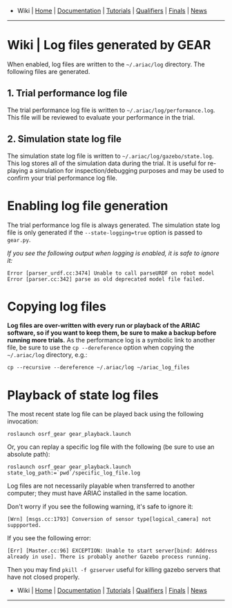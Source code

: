 - Wiki | [Home](../README.md) | [Documentation](documentation.md) | [Tutorials](tutorials.md) | [Qualifiers](qualifier.md) | [Finals](finals.md) | [News](updates.md)
-------------------------------------------------
# Wiki | Log files generated by GEAR
When enabled, log files are written to the `~/.ariac/log` directory. The following files are generated.

## 1. Trial performance log file

The trial performance log file is written to `~/.ariac/log/performance.log`.
This file will be reviewed to evaluate your performance in the trial.

## 2. Simulation state log file

The simulation state log file is written to `~/.ariac/log/gazebo/state.log`.
This log stores all of the simulation data during the trial. It is useful for re-playing a simulation for inspection/debugging purposes and may be used to confirm your trial performance log file.

# Enabling log file generation

The trial performance log file is always generated.
The simulation state log file is only generated if the `--state-logging=true` option is passed to `gear.py`.

_If you see the following output when logging is enabled, it is safe to ignore it:_
```
Error [parser_urdf.cc:3474] Unable to call parseURDF on robot model
Error [parser.cc:342] parse as old deprecated model file failed.
```

# Copying log files

**Log files are over-written with every run or playback of the ARIAC software, so if you want to keep them, be sure to make a backup before running more trials.**
As the performance log is a symbolic link to another file, be sure to use the `cp --dereference` option when copying the `~/.ariac/log` directory, e.g.:

```
cp --recursive --dereference ~/.ariac/log ~/ariac_log_files
```

# Playback of state log files

The most recent state log file can be played back using the following invocation:

```
roslaunch osrf_gear gear_playback.launch
```

Or, you can replay a specific log file with the following (be sure to use an absolute path):
```
roslaunch osrf_gear gear_playback.launch state_log_path:=`pwd`/specific_log_file.log
```

Log files are not necessarily playable when transferred to another computer; they must have ARIAC installed in the same location.

Don't worry if you see the following warning, it's safe to ignore it:
```
[Wrn] [msgs.cc:1793] Conversion of sensor type[logical_camera] not suppported.
```

If you see the following error:
```
[Err] [Master.cc:96] EXCEPTION: Unable to start server[bind: Address already in use]. There is probably another Gazebo process running.
```

Then you may find `pkill -f gzserver` useful for killing gazebo servers that have not closed properly.

- Wiki | [Home](../README.md) | [Documentation](documentation.md) | [Tutorials](tutorials.md) | [Qualifiers](qualifier.md) | [Finals](finals.md) | [News](updates.md)
-------------------------------------------------
